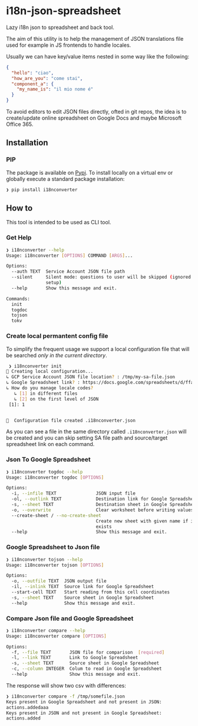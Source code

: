 # i18n-json-spreadsheet

Lazy i18n json to spreadsheet and back tool. 

The aim of this utility is to help the management of JSON translations 
file used for example in JS frontends to handle locales.

Usually we can have key/value items nested in some way like the following:

```json
{
  "hello": "ciao",
  "how_are_you": "come stai",
  "component_a": {
    "my_name_is": "il mio nome é"
  }
}
```

To avoid editors to edit JSON files directly, ofted in git repos, the idea is 
to create/update online spreadsheet on Google Docs and maybe Microsoft Office 365.

## Installation

### PIP 

The package is available on [Pypi](https://pypi.org/project/i18nconverter/). To install locally on a virtual env or globally execute a standard package installation: 

```bash
❯ pip install i18nconverter
```

## How to

This tool is intended to be used as CLI tool. 


### Get Help

```bash
❯ i18nconverter --help
Usage: i18nconverter [OPTIONS] COMMAND [ARGS]...

Options:
  --auth TEXT  Service Account JSON file path
  --silent     Silent mode: questions to user will be skipped (ignored for
               setup)
  --help       Show this message and exit.

Commands:
  init
  togdoc
  tojson
  tokv
```

### Create local permantent config file

To simplify the frequent usage we support a local configuration file that will be searched *only in the current directory*.

```bash
 ❯ i18nconverter init
📝 Creating local configuration...
↳ GCP Service Account JSON file location? : /tmp/my-sa-file.json
↳ Google Spreadsheet link? : https://docs.google.com/spreadsheets/d/ffa9a9f99f
↳ How do you manage locale codes?
   ↳ [1] in different files
   ↳ [2] on the first level of JSON
 [1]: 1


🎉  Configuration file created .i18nconverter.json
```

As you can see a file in the same directory called `.i18nconverter.json` will be created and you can skip setting SA file path and source/target spreadsheet link on each command.

### Json To Google Spreadsheet

```bash
❯ i18nconverter togdoc --help
Usage: i18nconverter togdoc [OPTIONS]

Options:
  -i, --infile TEXT               JSON input file
  -ol, --outlink TEXT             Destination link for Google Spreadsheet
  -s, --sheet TEXT                Destination sheet in Google Spreadsheet
  -o, --overwrite                 Clear worksheet before writing values
  --create-sheet / --no-create-sheet
                                  Create new sheet with given name if it not
                                  exists
  --help                          Show this message and exit.
```

### Google Spreadsheet to Json file

```bash
❯ i18nconverter tojson --help
Usage: i18nconverter tojson [OPTIONS]

Options:
  -o, --outfile TEXT  JSON output file
  -il, --inlink TEXT  Source link for Google Spreadsheet
  --start-cell TEXT   Start reading from this cell coordinates
  -s, --sheet TEXT    Source sheet in Google Spreadsheet
  --help              Show this message and exit.
```

### Compare Json file and Google Spreadsheet

```bash
❯ i18nconverter compare --help
Usage: i18nconverter compare [OPTIONS]

Options:
  -f, --file TEXT       JSON file for comparison  [required]
  -l, --link TEXT       Link to Google Spreadsheet
  -s, --sheet TEXT      Source sheet in Google Spreadsheet
  -c, --column INTEGER  Colum to read in Google Spreadsheet
  --help                Show this message and exit.
```

The response will show two csv with differences:

```bash
❯ i18nconverter compare -f /tmp/somefile.json
Keys present in Google Spreadsheet and not present in JSON: 
actions.addedaaa
Keys present in JSON and not present in Google Spreadsheet: 
actions.added
```